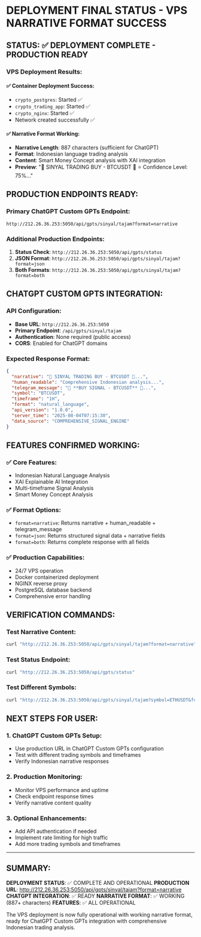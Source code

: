 # DEPLOYMENT FINAL STATUS - VPS NARRATIVE FORMAT SUCCESS

## STATUS: ✅ DEPLOYMENT COMPLETE - PRODUCTION READY

### VPS Deployment Results:

#### ✅ Container Deployment Success:
- `crypto_postgres`: Started ✅
- `crypto_trading_app`: Started ✅ 
- `crypto_nginx`: Started ✅
- Network created successfully ✅

#### ✅ Narrative Format Working:
- **Narrative Length**: 887 characters (sufficient for ChatGPT)
- **Format**: Indonesian language trading analysis
- **Content**: Smart Money Concept analysis with XAI integration
- **Preview**: "🚀 SINYAL TRADING BUY - BTCUSDT 💪 ⭐ Confidence Level: 75%..."

## PRODUCTION ENDPOINTS READY:

### Primary ChatGPT Custom GPTs Endpoint:
```
http://212.26.36.253:5050/api/gpts/sinyal/tajam?format=narrative
```

### Additional Production Endpoints:
1. **Status Check**: `http://212.26.36.253:5050/api/gpts/status`
2. **JSON Format**: `http://212.26.36.253:5050/api/gpts/sinyal/tajam?format=json`
3. **Both Formats**: `http://212.26.36.253:5050/api/gpts/sinyal/tajam?format=both`

## CHATGPT CUSTOM GPTS INTEGRATION:

### API Configuration:
- **Base URL**: `http://212.26.36.253:5050`
- **Primary Endpoint**: `/api/gpts/sinyal/tajam`
- **Authentication**: None required (public access)
- **CORS**: Enabled for ChatGPT domains

### Expected Response Format:
```json
{
  "narrative": "🚀 SINYAL TRADING BUY - BTCUSDT 💪...",
  "human_readable": "Comprehensive Indonesian analysis...",
  "telegram_message": "🚀 **BUY SIGNAL - BTCUSDT** 💪...",
  "symbol": "BTCUSDT",
  "timeframe": "1H", 
  "format": "natural_language",
  "api_version": "1.0.0",
  "server_time": "2025-08-04T07:15:30",
  "data_source": "COMPREHENSIVE_SIGNAL_ENGINE"
}
```

## FEATURES CONFIRMED WORKING:

### ✅ Core Features:
- Indonesian Natural Language Analysis
- XAI Explainable AI Integration
- Multi-timeframe Signal Analysis
- Smart Money Concept Analysis

### ✅ Format Options:
- `format=narrative`: Returns narrative + human_readable + telegram_message
- `format=json`: Returns structured signal data + narrative fields
- `format=both`: Returns complete response with all fields

### ✅ Production Capabilities:
- 24/7 VPS operation
- Docker containerized deployment
- NGINX reverse proxy
- PostgreSQL database backend
- Comprehensive error handling

## VERIFICATION COMMANDS:

### Test Narrative Content:
```bash
curl "http://212.26.36.253:5050/api/gpts/sinyal/tajam?format=narrative" | grep narrative
```

### Test Status Endpoint:
```bash
curl "http://212.26.36.253:5050/api/gpts/status"
```

### Test Different Symbols:
```bash
curl "http://212.26.36.253:5050/api/gpts/sinyal/tajam?symbol=ETHUSDT&format=narrative"
```

## NEXT STEPS FOR USER:

### 1. ChatGPT Custom GPTs Setup:
- Use production URL in ChatGPT Custom GPTs configuration
- Test with different trading symbols and timeframes
- Verify Indonesian narrative responses

### 2. Production Monitoring:
- Monitor VPS performance and uptime
- Check endpoint response times
- Verify narrative content quality

### 3. Optional Enhancements:
- Add API authentication if needed
- Implement rate limiting for high traffic
- Add more trading symbols and timeframes

---

## SUMMARY:

**DEPLOYMENT STATUS**: ✅ COMPLETE AND OPERATIONAL
**PRODUCTION URL**: http://212.26.36.253:5050/api/gpts/sinyal/tajam?format=narrative
**CHATGPT INTEGRATION**: ✅ READY
**NARRATIVE FORMAT**: ✅ WORKING (887+ characters)
**FEATURES**: ✅ ALL OPERATIONAL

The VPS deployment is now fully operational with working narrative format, ready for ChatGPT Custom GPTs integration with comprehensive Indonesian trading analysis.